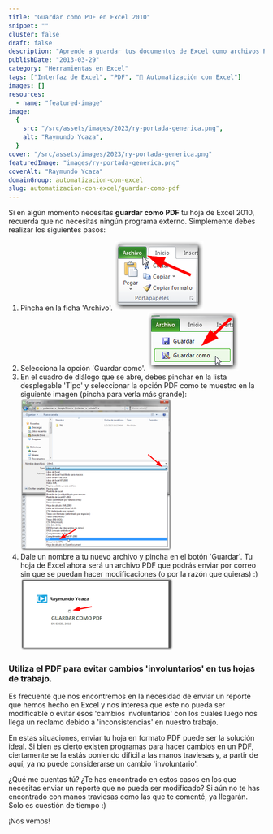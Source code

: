 ```yaml
---
title: "Guardar como PDF en Excel 2010"
snippet: ""
cluster: false
draft: false
description: "Aprende a guardar tus documentos de Excel como archivos PDF de forma sencilla en Excel 2010."
publishDate: "2013-03-29"
category: "Herramientas en Excel"
tags: ["Interfaz de Excel", "PDF", "🤖 Automatización con Excel"]
images: []
resources:
  - name: "featured-image"
image:
  {
    src: "/src/assets/images/2023/ry-portada-generica.png",
    alt: "Raymundo Ycaza",
  }
cover: "/src/assets/images/2023/ry-portada-generica.png"
featuredImage: "images/ry-portada-generica.png"
coverAlt: "Raymundo Ycaza"
domainGroup: automatizacion-con-excel
slug: automatizacion-con-excel/guardar-como-pdf
---
```


Si en algún momento necesitas **guardar como PDF** tu hoja de Excel 2010, recuerda que no necesitas ningún programa externo. Simplemente debes realizar los siguientes pasos:

1. Pincha en la ficha 'Archivo'. [![Guardar como PDF](/src/assets/images/2023/guardar-como-pdf-000420.png)](http://raymundoycaza.com/wp-content/uploads/guardar-como-pdf-000420.png)
2. Selecciona la opción 'Guardar como'. [![Guardar como PDF](/src/assets/images/2023/guardar-como-pdf-000421.png)](http://raymundoycaza.com/wp-content/uploads/guardar-como-pdf-000421.png)
3. En el cuadro de diálogo que se abre, debes pinchar en la lista desplegable 'Tipo' y seleccionar la opción PDF como te muestro en la siguiente imagen (pincha para verla más grande): [![Guardar como PDF](/src/assets/images/2023/guardar-como-pdf-000422-297x300.png)](http://raymundoycaza.com/wp-content/uploads/guardar-como-pdf-000422.png)
4. Dale un nombre a tu nuevo archivo y pincha en el botón 'Guardar'. Tu hoja de Excel ahora será un archivo PDF que podrás enviar por correo sin que se puedan hacer modificaciones (o por la razón que quieras) :) [![Guardar como PDF](/src/assets/images/2023/guardar-como-pdf-000423-300x142.png)](http://raymundoycaza.com/wp-content/uploads/guardar-como-pdf-000423.png)

### Utiliza el PDF para evitar cambios 'involuntarios' en tus hojas de trabajo.

Es frecuente que nos encontremos en la necesidad de enviar un reporte que hemos hecho en Excel y nos interesa que este no pueda ser modificable o evitar esos 'cambios involuntarios' con los cuales luego nos llega un reclamo debido a 'inconsistencias' en nuestro trabajo.

En estas situaciones, enviar tu hoja en formato PDF puede ser la solución ideal. Si bien es cierto existen programas para hacer cambios en un PDF, ciertamente se la estás poniendo difícil a las manos traviesas y, a partir de aquí, ya no puede considerarse un cambio 'involuntario'.

¿Qué me cuentas tú? ¿Te has encontrado en estos casos en los que necesitas enviar un reporte que no pueda ser modificado? Si aún no te has encontrado con manos traviesas como las que te comenté, ya llegarán. Solo es cuestión de tiempo :)

¡Nos vemos!
